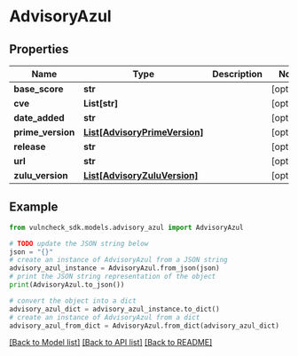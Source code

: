 # AdvisoryAzul


## Properties

Name | Type | Description | Notes
------------ | ------------- | ------------- | -------------
**base_score** | **str** |  | [optional] 
**cve** | **List[str]** |  | [optional] 
**date_added** | **str** |  | [optional] 
**prime_version** | [**List[AdvisoryPrimeVersion]**](AdvisoryPrimeVersion.md) |  | [optional] 
**release** | **str** |  | [optional] 
**url** | **str** |  | [optional] 
**zulu_version** | [**List[AdvisoryZuluVersion]**](AdvisoryZuluVersion.md) |  | [optional] 

## Example

```python
from vulncheck_sdk.models.advisory_azul import AdvisoryAzul

# TODO update the JSON string below
json = "{}"
# create an instance of AdvisoryAzul from a JSON string
advisory_azul_instance = AdvisoryAzul.from_json(json)
# print the JSON string representation of the object
print(AdvisoryAzul.to_json())

# convert the object into a dict
advisory_azul_dict = advisory_azul_instance.to_dict()
# create an instance of AdvisoryAzul from a dict
advisory_azul_from_dict = AdvisoryAzul.from_dict(advisory_azul_dict)
```
[[Back to Model list]](../README.md#documentation-for-models) [[Back to API list]](../README.md#documentation-for-api-endpoints) [[Back to README]](../README.md)


